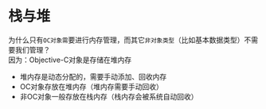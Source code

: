 # 栈与堆

为什么只有`OC对象需`要进行内存管理，而其它`非对象类型`（比如基本数据类型）不需要我们管理？  
因为：Objective-C对象是存储在堆内存

* 堆内存是动态分配的，需要手动添加、回收内存
* OC对象存放在堆内存（堆内存需要手动回收）
* 非OC对象一般存放在栈内存（栈内存会被系统自动回收）



